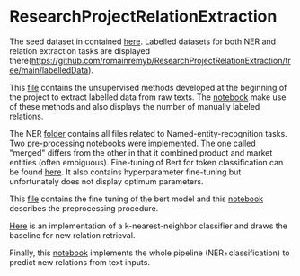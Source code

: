 # ResearchProjectRelationExtraction

The seed dataset in contained [here](https://github.com/romainremyb/ResearchProjectRelationExtraction/tree/main/rawdata). Labelled datasets for both NER and relation extraction tasks are displayed there(https://github.com/romainremyb/ResearchProjectRelationExtraction/tree/main/labelledData).

This [file](https://github.com/romainremyb/ResearchProjectRelationExtraction/blob/main/unsupervised_methods.py) contains the unsupervised methods developed at the beginning of the project to extract labelled data from raw texts. The [notebook](https://github.com/romainremyb/ResearchProjectRelationExtraction/blob/main/unsupervised_relationExploration.ipynb) make use of these methods and also displays the number of manually labeled relations.

The NER [folder](https://github.com/romainremyb/ResearchProjectRelationExtraction/tree/main/ner) contains all files related to Named-entity-recognition tasks. Two pre-processing notebooks were implemented. The one called "merged" differs from the other in that it combined product and market entities (often embiguous). Fine-tuning of Bert for token classification can be found [here](https://github.com/romainremyb/ResearchProjectRelationExtraction/blob/main/ner/NERmodels.ipynb). It also contains hyperparameter fine-tuning but unfortunately does not display optimum parameters.

This [file](https://github.com/romainremyb/ResearchProjectRelationExtraction/blob/main/fine_tune_maskedModel.ipynb) contains the fine tuning of the bert model and this [notebook](https://github.com/romainremyb/ResearchProjectRelationExtraction/blob/main/rel_preprocessing.ipynb) describes the preprocessing procedure.

[Here](https://github.com/romainremyb/ResearchProjectRelationExtraction/blob/main/relation_classification.ipynb) is an implementation of a k-nearest-neighbor classifier and draws the baseline for new relation retrieval.

Finally, this [notebook](https://github.com/romainremyb/ResearchProjectRelationExtraction/blob/main/predict_relations_pipeline.ipynb) implements the whole pipeline (NER+classification) to predict new relations from text inputs.

